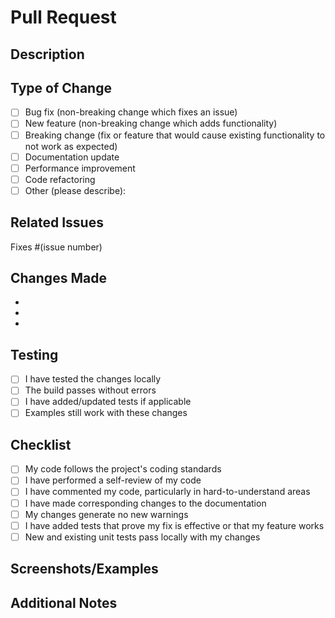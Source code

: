 # Pull Request

## Description
<!-- Provide a brief description of the changes in this PR -->

## Type of Change
<!-- Please check the relevant option -->
- [ ] Bug fix (non-breaking change which fixes an issue)
- [ ] New feature (non-breaking change which adds functionality)
- [ ] Breaking change (fix or feature that would cause existing functionality to not work as expected)
- [ ] Documentation update
- [ ] Performance improvement
- [ ] Code refactoring
- [ ] Other (please describe):

## Related Issues
<!-- Link to any related issues -->
Fixes #(issue number)

## Changes Made
<!-- List the main changes made in this PR -->
- 
- 
- 

## Testing
<!-- Describe how you tested your changes -->
- [ ] I have tested the changes locally
- [ ] The build passes without errors
- [ ] I have added/updated tests if applicable
- [ ] Examples still work with these changes

## Checklist
<!-- Please check all that apply -->
- [ ] My code follows the project's coding standards
- [ ] I have performed a self-review of my code
- [ ] I have commented my code, particularly in hard-to-understand areas
- [ ] I have made corresponding changes to the documentation
- [ ] My changes generate no new warnings
- [ ] I have added tests that prove my fix is effective or that my feature works
- [ ] New and existing unit tests pass locally with my changes

## Screenshots/Examples
<!-- If applicable, add screenshots or code examples to help explain your changes -->

## Additional Notes
<!-- Add any additional information that reviewers should know -->
